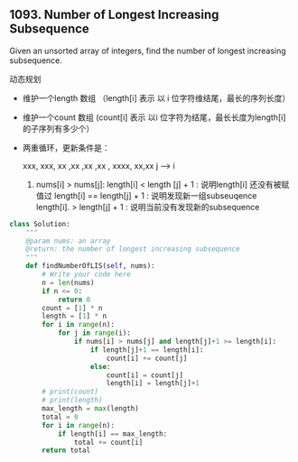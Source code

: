 ## 1093. Number of Longest Increasing Subsequence

Given an unsorted array of integers, find the number of longest increasing subsequence.

动态规划

+ 维护一个length 数组 （length[i] 表示 以 i 位字符维结尾，最长的序列长度）

+ 维护一个count 数组  (count[i] 表示 以i 位字符为结尾，最长长度为length[i] 的子序列有多少个） 

+ 两重循环，更新条件是：

  xxx, xxx, xx ,xx ,xx ,xx , xxxx, xx,xx 
                     j ——>   i 

   	1.  nums[i] > nums[j]: 
            length[i]  <  length [j] + 1 : 说明length[i] 还没有被赋值过
        	length[i] == length[j] + 1 : 说明发现新一组subseuqence  
            length[i]. > length[j] + 1 :  说明当前没有发现新的subsequence  
        	

```python
class Solution:
    """
    @param nums: an array
    @return: the number of longest increasing subsequence
    """
    def findNumberOfLIS(self, nums):
        # Write your code here
        n = len(nums)
        if n <= 0:
            return 0 
        count = [1] * n 
        length = [1] * n 
        for i in range(n):
            for j in range(i): 
                if nums[i] > nums[j] and length[j]+1 >= length[i]: 
                    if length[j]+1 == length[i]:
                        count[i] += count[j]
                    else: 
                        count[i] = count[j]
                        length[i] = length[j]+1 
        # print(count)
        # print(length)
        max_length = max(length)
        total = 0 
        for i in range(n):
            if length[i] == max_length:
                total += count[i]
        return total
```

